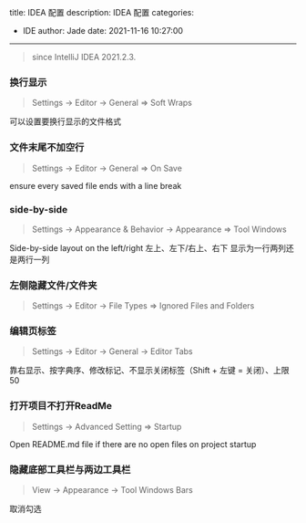 title: IDEA 配置
description: IDEA 配置
categories:
  - IDE
author: Jade
date: 2021-11-16 10:27:00
---
> since IntelliJ IDEA 2021.2.3.

### 换行显示
> Settings -> Editor -> General => Soft Wraps

可以设置要换行显示的文件格式


### 文件末尾不加空行
> Settings -> Editor -> General => On Save

ensure every saved file ends with a line break

### side-by-side
> Settings -> Appearance & Behavior -> Appearance => Tool Windows

Side-by-side layout on the left/right
左上、左下/右上、右下 显示为一行两列还是两行一列

### 左侧隐藏文件/文件夹
> Settings -> Editor -> File Types => Ignored Files and Folders


### 编辑页标签
> Settings -> Editor -> General -> Editor Tabs

靠右显示、按字典序、修改标记、不显示关闭标签（Shift + 左键 = 关闭）、上限50

### 打开项目不打开ReadMe
> Settings -> Advanced Setting => Startup

Open README.md file if there are no open files on project startup

### 隐藏底部工具栏与两边工具栏
>  View -> Appearance -> Tool Windows Bars

取消勾选